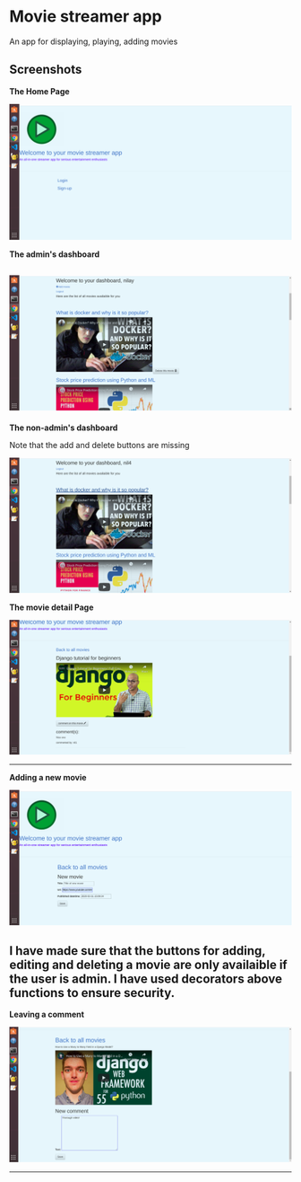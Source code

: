 # Movie streamer app
An app for displaying, playing, adding movies

## Screenshots

**The Home Page**

![homepage](/screenshots/homepage.png?raw=true "Forum Home Page")

**The admin's dashboard**

![dash](/screenshots/dashboard.png?raw=true "Admin dashboard")
---

**The non-admin's dashboard**

Note that the add and delete buttons are missing

![non-dash](/screenshots/non-admin-dashboard.png?raw=true " Non Admin dashboard")

**The movie detail Page**

![movie_detail](/screenshots/movie-detail.png?raw=true "Movie with comments")


---
**Adding a new movie**

![new_movie](/screenshots/new-movie.png?raw=true "Adding a new movie(by admin only)")

I have made sure that the buttons for adding, editing and deleting a movie are only availaible if the user is admin.
I have used decorators above functions to ensure security.
---
**Leaving a comment**

![new_comment](/screenshots/new_comment.png?raw=true "Leaving a new comment")

---



